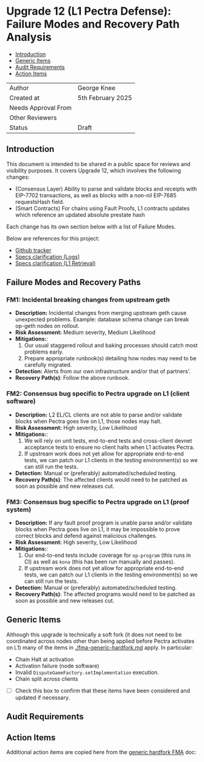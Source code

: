 # Upgrade 12 (L1 Pectra Defense): Failure Modes and Recovery Path Analysis

<!-- START doctoc generated TOC please keep comment here to allow auto update -->
<!-- DON'T EDIT THIS SECTION, INSTEAD RE-RUN doctoc TO UPDATE -->

- [Introduction](#introduction)
- [Generic Items](#generic-items)
- [Audit Requirements](#audit-requirements)
- [Action Items](#action-items)

<!-- END doctoc generated TOC please keep comment here to allow auto update -->

|                     |                      |
| ------------------- | -------------------- |
| Author              | George Knee          |
| Created at          | 5th February 2025    |
| Needs Approval From |                      |
| Other Reviewers     |                      |
| Status              | Draft                |

## Introduction

This document is intended to be shared in a public space for reviews and visibility purposes. It covers Upgrade 12, which involves the following changes:

- (Consensus Layer) Ability to parse and validate blocks and receipts with EIP-7702 transactions, as well as blocks with a non-nil EIP-7685 requestsHash field. 
- (Smart Contracts) For chains using Fault Proofs, L1 contracts updates which reference an updated absolute prestate hash

Each change has its own section below with a list of Failure Modes.

Below are references for this project:

- [Github tracker](https://github.com/orgs/ethereum-optimism/projects/117/views/9)
- [Specs clarification (Logs)](https://specs.optimism.io/protocol/derivation.html#on-future-proof-transaction-log-derivation)
- [Specs clarification (L1 Retrieval)](https://specs.optimism.io/protocol/derivation.html#l1-retrieval)

## Failure Modes and Recovery Paths

### FM1: Incidental breaking changes from upstream geth

- **Description:** Incidental changes from merging upstream geth cause unexpected problems. Example: database schema change can break op-geth nodes on rollout.
- **Risk Assessment:** Medium severity, Medium Likelihood
- **Mitigations:**:
  1. Our usual staggered rollout and baking processes should catch most problems early.
  2. Prepare appropriate runbook(s) detailing how nodes may need to be carefully migrated.
- **Detection:** Alerts from our own infrastructure and/or that of partners'.
- **Recovery Path(s)**: Follow the above runbook.

### FM2: Consensus bug specific to Pectra upgrade on L1 (client software)

- **Description:** L2 EL/CL clients are not able to parse and/or validate blocks when Pectra goes live on L1, those nodes may halt.
- **Risk Assessment:** High severity, Low Likelihood
- **Mitigations:**:
  1. We will rely on unit tests, end-to-end tests and cross-client devnet acceptance tests to ensure no client halts when L1 activates Pectra.
  2. If upstream work does not yet allow for appropriate end-to-end tests, we can patch our L1 clients in the testing environment(s) so we can still run the tests.
- **Detection:** Manual or (preferably) automated/scheduled testing.
- **Recovery Path(s)**: The affected clients would need to be patched as soon as possible and new releases cut. 

### FM3: Consensus bug specific to Pectra upgrade on L1 (proof system)

- **Description:** If any fault proof program is unable parse and/or validate blocks when Pectra goes live on L1, it may be impossible to prove correct blocks and defend against malicious challenges.
- **Risk Assessment:** High severity, Low Likelihood
- **Mitigations:**:
  1. Our end-to-end tests include coverage for `op-program` (this runs in CI) as well as `kona` (this has been run manually and passes).
  2. If upstream work does not yet allow for appropriate end-to-end tests, we can patch our L1 clients in the testing environment(s) so we can still run the tests.
- **Detection:** Manual or (preferably) automated/scheduled testing.
- **Recovery Path(s)**: The affected programs would need to be patched as soon as possible and new releases cut. 

## Generic Items

Although this upgrade is technically a soft fork (it does not need to be coordinated across nodes other than being applied before Pectra activates on L1) many of the items in [./fma-generic-hardfork.md](./fma-generic-hardfork.md) apply. In particular: 
- Chain Halt at activation
- Activation failure (node software)
- Invalid `DisputeGameFactory.setImplementation` execution.
- Chain split across clients

- [ ] Check this box to confirm that these items have been considered and updated if necessary.

## Audit Requirements


## Action Items


Additional action items are copied here from the [generic hardfork FMA](./fma-generic-hardfork.md) doc:

